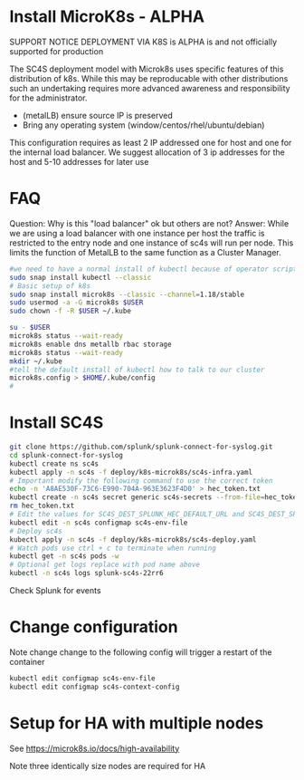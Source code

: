 
# Install MicroK8s - ALPHA

SUPPORT NOTICE DEPLOYMENT VIA K8S is ALPHA is and not officially supported for production

The SC4S deployment model with Microk8s uses specific features of this distribution of k8s. 
While this may be reproducable with other distributions such an undertaking requires more advanced
awareness and responsibility for the administrator.

* (metalLB) ensure source IP is preserved
* Bring any operating system (window/centos/rhel/ubuntu/debian)

This configuration requires as least 2 IP addressed one for host and one for the internal load balancer. 
We suggest allocation of 3 ip addresses for the host and 5-10 addresses for later use

# FAQ

Question: Why is this "load balancer" ok but others are not?
Answer: While we are using a load balancer with one instance per host the traffic is restricted
to the entry node and one instance of sc4s will run per node. This limits the function of MetalLB to 
the same function as a Cluster Manager.

```bash
#we need to have a normal install of kubectl because of operator scripts
sudo snap install kubectl --classic 
# Basic setup of k8s
sudo snap install microk8s --classic --channel=1.18/stable
sudo usermod -a -G microk8s $USER
sudo chown -f -R $USER ~/.kube

su - $USER
microk8s status --wait-ready
microk8s enable dns metallb rbac storage
microk8s status --wait-ready
mkdir ~/.kube
#tell the default install of kubectl how to talk to our cluster
microk8s.config > $HOME/.kube/config
#
```

# Install SC4S

```bash
git clone https://github.com/splunk/splunk-connect-for-syslog.git
cd splunk-connect-for-syslog
kubectl create ns sc4s
kubectl apply -n sc4s -f deploy/k8s-microk8s/sc4s-infra.yaml
# Important modify the following command to use the correct token
echo -n 'A8AE530F-73C6-E990-704A-963E3623F4D0' > hec_token.txt
kubectl create -n sc4s secret generic sc4s-secrets --from-file=hec_token=./hec_token.txt
rm hec_token.txt
# Edit the values for SC4S_DEST_SPLUNK_HEC_DEFAULT_URL and SC4S_DEST_SPLUNK_HEC_DEFAULT_TLS_VERIFY
kubectl edit -n sc4s configmap sc4s-env-file 
# Deploy sc4s
kubectl apply -n sc4s -f deploy/k8s-microk8s/sc4s-deploy.yaml
# Watch pods use ctrl + c to terminate when running
kubectl get -n sc4s pods -w
# Optional get logs replace with pod name above
kubectl -n sc4s logs splunk-sc4s-22rr6  
```

Check Splunk for events

# Change configuration

Note change change to the following config will trigger a restart of the container

```bash
kubectl edit configmap sc4s-env-file
kubectl edit configmap sc4s-context-config
```

# Setup for HA with multiple nodes

See https://microk8s.io/docs/high-availability

Note three identically size nodes are required for HA
